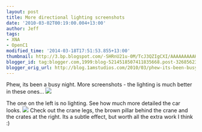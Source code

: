 ```yaml
---
layout: post
title: More directional lighting screenshots
date: '2010-03-02T00:19:00.004+13:00'
author: Jeff
tags:
- XNA
- OpenC1
modified_time: '2014-03-18T17:51:53.855+13:00'
thumbnail: http://3.bp.blogspot.com/-SHRnU21u-0M/TcJ3QZIgCXI/AAAAAAAAAHg/uosMR9f-dCI/s72-c/lighting_3.jpg
blogger_id: tag:blogger.com,1999:blog-5214518507411835668.post-3268562387578200266
blogger_orig_url: http://blog.1amstudios.com/2010/03/phew-its-been-busy-night.html
---
```

Phew, its been a busy night. More screenshots - the lighting is much better in these ones... 
![](http://3.bp.blogspot.com/-SHRnU21u-0M/TcJ3QZIgCXI/AAAAAAAAAHg/uosMR9f-dCI/s1600/lighting_3.jpg)

The one on the left is no lighting. See how much more detailed the car looks.
![](http://1.bp.blogspot.com/-NkGsBVGuOMs/TcJ3Bpi9lQI/AAAAAAAAAHc/RT4Q5pGukJA/s1600/lighting_4.jpg)
Check out the crane legs, the brown pillar behind the crane and the crates at the right. Its a subtle effect, but worth all the extra work I think :)